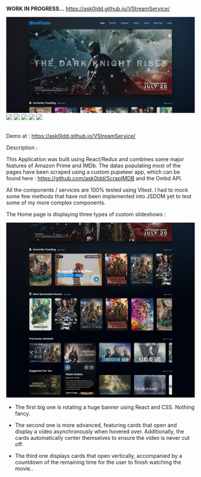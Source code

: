 <b>WORK IN PROGRESS...</b> https://ask0ldd.github.io/VStreamService/

<img src="/public/screenshots/screen1.jpg">

<div>  
    <img src="https://img.shields.io/static/v1?label=&message=React&color=0088CC&logo=React&logoColor=white&style=flat-square">
    <img src="https://img.shields.io/static/v1?label=&message=Vite%20JS&color=646CFF&logo=Vite&logoColor=white&style=flat-square">
    <img src="https://img.shields.io/static/v1?label=&message=Typescript&color=0088CC&logo=Typescript&logoColor=white&style=flat-square">
    <img src="https://img.shields.io/static/v1?label=&message=Redux&color=764ABC&logo=Redux&logoColor=white&style=flat-square">
    <img src="https://img.shields.io/static/v1?label=&message=Vitest&color=646CFF&logo=Vitest&logoColor=white&style=flat-square">
</div><br>

Demo at :
https://ask0ldd.github.io/VStreamService/

Description :

This Application was built using React/Redux and combines some major features of Amazon Prime and IMDb. The datas populating most of the pages have been scraped using a custom pupeteer app, which can be found here : https://github.com/ask0ldd/ScrapIMDB and the Ombd API.

All the components / services are 100% tested using Vitest. I had to mock some few methods that have not been implemented into JSDOM yet to test some of my more complex components.

The Home page is displaying three types of custom slideshows :

<img src="/public/screenshots/screen2n3.jpg">

- The first big one is rotating a huge banner using React and CSS. Nothing fancy.

- The second one is more advanced, featuring cards that open and display a video asynchronously when hovered over. Additionally, the cards automatically center themselves to ensure the video is never cut off.

- The third one displays cards that open vertically, accompanied by a countdown of the remaining time for the user to finish watching the movie..
